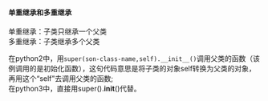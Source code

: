 #### 单重继承和多重继承
单重继承：子类只继承一个父类  
多重继承：子类继承多个父类

在python2中，用`super(son-class-name,self).__init__()`调用父类的函数（该例调用的是初始化函数），这句代码意思是将子类的对象self转换为父类的对象，再用这个“self”去调用父类的函数;  
在python3中，直接用super().__init__()代替。
